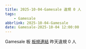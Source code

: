 ```yaml
---
title: 2025-10-04-Gamesale 違規 0 人
tags:
    - Gamesale
abbrlink: 2025-10-04-Gamesale
date: Gamesale-2025-10-04 12:00:00
---
```

Gamesale 板 [板規連結](https://www.ptt.cc/bbs/Gossiping/M.1637425085.A.07D.html)
昨天違規 0 人
